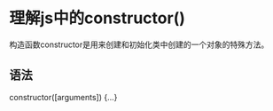 # 理解js中的constructor()

构造函数constructor是用来创建和初始化类中创建的一个对象的特殊方法。


## 语法
constructor([arguments]) {...}
